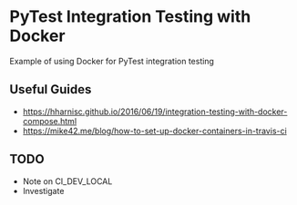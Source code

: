 
# PyTest Integration Testing with Docker

Example of using Docker for PyTest integration testing

## Useful Guides

- https://hharnisc.github.io/2016/06/19/integration-testing-with-docker-compose.html
- https://mike42.me/blog/how-to-set-up-docker-containers-in-travis-ci

## TODO

- Note on CI_DEV_LOCAL
- Investigate 
